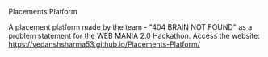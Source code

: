 Placements Platform 


A placement platform made by the team - "404 BRAIN NOT FOUND" as a problem statement for the WEB MANIA 2.0 Hackathon.
Access the website: https://vedanshsharma53.github.io/Placements-Platform/
